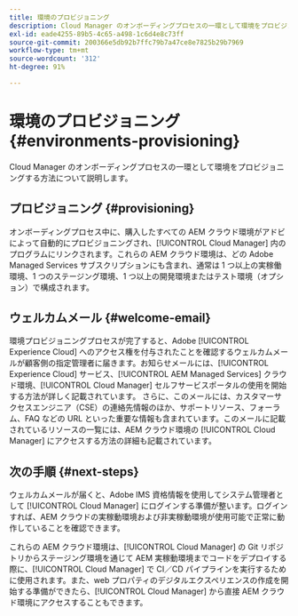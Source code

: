 ```yaml
---
title: 環境のプロビジョニング
description: Cloud Manager のオンボーディングプロセスの一環として環境をプロビジョニングする方法について説明します。
exl-id: eade4255-89b5-4c65-a498-1c6d4e8c73ff
source-git-commit: 200366e5db92b7ffc79b7a47ce8e7825b29b7969
workflow-type: tm+mt
source-wordcount: '312'
ht-degree: 91%

---
```



# 環境のプロビジョニング {#environments-provisioning}

Cloud Manager のオンボーディングプロセスの一環として環境をプロビジョニングする方法について説明します。

## プロビジョニング {#provisioning}

オンボーディングプロセス中に、購入したすべての AEM クラウド環境がアドビによって自動的にプロビジョニングされ、[!UICONTROL Cloud Manager] 内のプログラムにリンクされます。これらの AEM クラウド環境は、どの Adobe Managed Services サブスクリプションにも含まれ、通常は 1 つ以上の実稼働環境、1 つのステージング環境、1 つ以上の開発環境またはテスト環境（オプション）で構成されます。

## ウェルカムメール {#welcome-email}

環境プロビジョニングプロセスが完了すると、Adobe [!UICONTROL Experience Cloud] へのアクセス権を付与されたことを確認するウェルカムメールが顧客側の指定管理者に届きます。お知らせメールには、[!UICONTROL Experience Cloud] サービス、[!UICONTROL AEM Managed Services] クラウド環境、[!UICONTROL Cloud Manager] セルフサービスポータルの使用を開始する方法が詳しく記載されています。 さらに、このメールには、カスタマーサクセスエンジニア（CSE）の連絡先情報のほか、サポートリソース、フォーラム、FAQ などの URL といった重要な情報も含まれています。このメールに記載されているリソースの一覧には、AEM クラウド環境の [!UICONTROL Cloud Manager] にアクセスする方法の詳細も記載されています。

## 次の手順 {#next-steps}

ウェルカムメールが届くと、Adobe IMS 資格情報を使用してシステム管理者として [!UICONTROL Cloud Manager] にログインする準備が整います。ログインすれば、AEM クラウドの実稼動環境および非実稼動環境が使用可能で正常に動作していることを確認できます。

これらの AEM クラウド環境は、[!UICONTROL Cloud Manager] の Git リポジトリからステージング環境を通じて AEM 実稼動環境までコードをデプロイする際に、[!UICONTROL Cloud Manager] で CI／CD パイプラインを実行するために使用されます。また、web プロパティのデジタルエクスペリエンスの作成を開始する準備ができたら、[!UICONTROL Cloud Manager] から直接 AEM クラウド環境にアクセスすることもできます。
